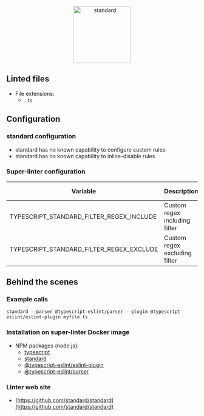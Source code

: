 <!-- markdownlint-disable MD033 MD041 -->
<!-- Generated by .automation/build.py, please do not update manually -->

<div align="center">
  <a href="https://github.com/standard/standard" target="blank" title="Visit linter Web Site">
    <img src="https://github.com/standard/standard/raw/master/sticker.png" alt="standard" height="150px">
  </a>
</div>

## Linted files

- File extensions:
  - `.ts`

## Configuration

### standard configuration

- standard has no known capability to configure custom rules
- standard has no known capability to inline-disable rules

### Super-linter configuration

| Variable | Description | Default value |
| ----------------- | -------------- | -------------- |
| TYPESCRIPT_STANDARD_FILTER_REGEX_INCLUDE | Custom regex including filter |  |
| TYPESCRIPT_STANDARD_FILTER_REGEX_EXCLUDE | Custom regex excluding filter |  |

## Behind the scenes

### Example calls

```shell
standard --parser @typescript-eslint/parser --plugin @typescript-eslint/eslint-plugin myfile.ts
```


### Installation on super-linter Docker image

- NPM packages (node.js):
  - [typescript](https://www.npmjs.com/package/typescript)
  - [standard](https://www.npmjs.com/package/standard)
  - [@typescript-eslint/eslint-plugin](https://www.npmjs.com/package/@typescript-eslint/eslint-plugin)
  - [@typescript-eslint/parser](https://www.npmjs.com/package/@typescript-eslint/parser)

### Linter web site
- [https://github.com/standard/standard](https://github.com/standard/standard)

